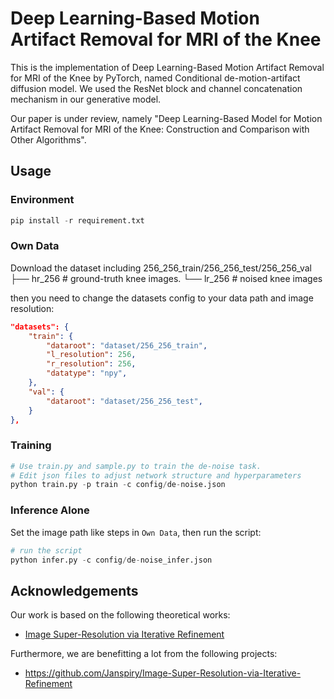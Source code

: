 # Deep Learning-Based Motion Artifact Removal for MRI of the Knee

This is the implementation of Deep Learning-Based Motion Artifact Removal for MRI of the Knee by PyTorch, named Conditional de-motion-artifact diffusion model.
We used the ResNet block and channel concatenation mechanism in our generative model.

Our paper is under review, namely "Deep Learning-Based Model for Motion Artifact Removal for MRI of the Knee: Construction and Comparison with Other Algorithms".

## Usage
### Environment
```python
pip install -r requirement.txt
```

### Own Data

Download the dataset including 256_256_train/256_256_test/256_256_val
                                ├── hr_256 # ground-truth knee images.
                                └── lr_256 # noised knee images

then you need to change the datasets config to your data path and image resolution: 

```json
"datasets": {
    "train": {
        "dataroot": "dataset/256_256_train", 
        "l_resolution": 256, 
        "r_resolution": 256, 
        "datatype": "npy", 
    },
    "val": {
        "dataroot": "dataset/256_256_test", 
    }
},
```

### Training

```python
# Use train.py and sample.py to train the de-noise task.
# Edit json files to adjust network structure and hyperparameters
python train.py -p train -c config/de-noise.json
```

### Inference Alone

Set the  image path like steps in `Own Data`, then run the script:

```python
# run the script
python infer.py -c config/de-noise_infer.json
```

## Acknowledgements

Our work is based on the following theoretical works:

- [Image Super-Resolution via Iterative Refinement](https://arxiv.org/pdf/2104.07636.pdf)

Furthermore, we are benefitting a lot from the following projects:

- https://github.com/Janspiry/Image-Super-Resolution-via-Iterative-Refinement

